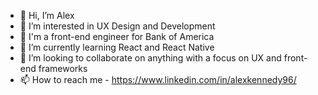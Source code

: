 - 👋 Hi, I’m Alex
- 👀 I’m interested in UX Design and Development
- 👔 I'm a front-end engineer for Bank of America
- 🌱 I’m currently learning React and React Native
- 💞️ I’m looking to collaborate on anything with a focus on UX and front-end frameworks
- 📫 How to reach me - https://www.linkedin.com/in/alexkennedy96/
